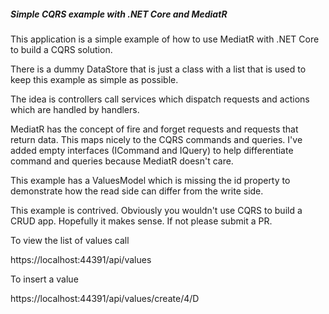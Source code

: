 ﻿##### Simple CQRS example with .NET Core and MediatR

This application is a simple example of how to use MediatR with .NET Core to build a CQRS solution.

There is a dummy DataStore that is just a class with a list that is used to keep this example as simple as possible.

The idea is controllers call services which dispatch requests and actions which are handled by handlers.

MediatR has the concept of fire and forget requests and requests that return data. This maps nicely
to the CQRS commands and queries. I've added empty interfaces (ICommand and IQuery) to help differentiate 
command and queries because MediatR doesn't care.

This example has a ValuesModel which is missing the id property to demonstrate how the read side can differ from the write side.

This example is contrived. Obviously you wouldn't use CQRS to build a CRUD app. Hopefully it makes sense. If not please submit a PR.

To view the list of values call

https://localhost:44391/api/values

To insert a value 

https://localhost:44391/api/values/create/4/D
